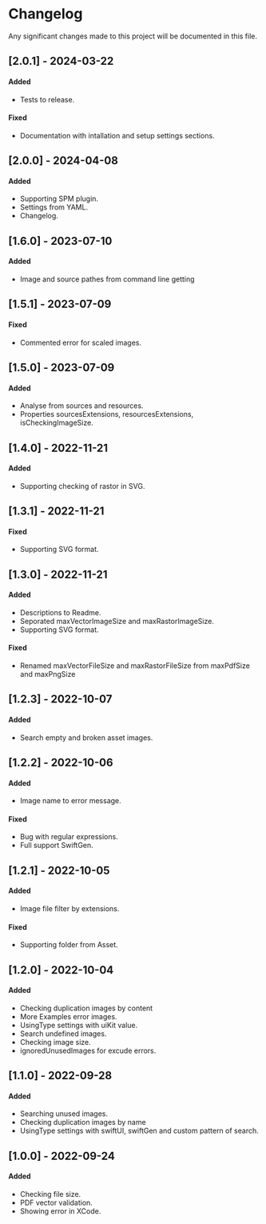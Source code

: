  
# Changelog

Any significant changes made to this project will be documented in this file.

## [2.0.1] - 2024-03-22

#### Added

- Tests to release.

#### Fixed

- Documentation with intallation and setup settings sections.

## [2.0.0] - 2024-04-08

#### Added

- Supporting SPM plugin.
- Settings from YAML.
- Changelog.

## [1.6.0] - 2023-07-10

#### Added

- Image and source pathes from command line getting

## [1.5.1] - 2023-07-09

#### Fixed

- Commented error for scaled images.

## [1.5.0] - 2023-07-09

#### Added

- Analyse from sources and resources.
- Properties sourcesExtensions, resourcesExtensions, isCheckingImageSize.

## [1.4.0] - 2022-11-21

#### Added

- Supporting checking of rastor in SVG.

## [1.3.1] - 2022-11-21

#### Fixed

- Supporting SVG format.

## [1.3.0] - 2022-11-21

#### Added

- Descriptions to Readme.
- Seporated maxVectorImageSize and maxRastorImageSize.
- Supporting SVG format.

#### Fixed

- Renamed maxVectorFileSize and maxRastorFileSize from maxPdfSize and maxPngSize

## [1.2.3] - 2022-10-07

#### Added

- Search empty and broken asset images.

## [1.2.2] - 2022-10-06

#### Added

- Image name to error message.

#### Fixed

- Bug with regular expressions.
- Full support SwiftGen.

## [1.2.1] - 2022-10-05

#### Added

- Image file filter by extensions.

#### Fixed

- Supporting folder from Asset.

## [1.2.0] - 2022-10-04

#### Added

- Checking duplication images by content
- More Examples error images.
- UsingType settings with uiKit value.
- Search undefined images.
- Checking image size.
- ignoredUnusedImages for excude errors.

## [1.1.0] - 2022-09-28

#### Added

- Searching unused images.
- Checking duplication images by name
- UsingType settings with swiftUI, swiftGen and custom pattern of search.

## [1.0.0] - 2022-09-24

#### Added

- Checking file size.
- PDF vector validation.
- Showing error in XCode.
